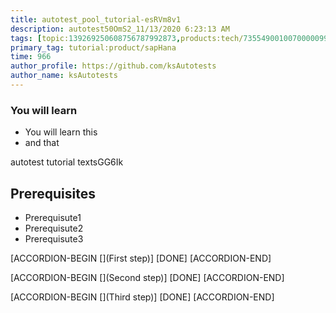 ```yaml
---
title: autotest_pool_tutorial-esRVm8v1
description: autotest50OmS2_11/13/2020 6:23:13 AM
tags: [topic:139269250608756787992873,products:tech/73554900100700000996,tutorial:experience/advanced]
primary_tag: tutorial:product/sapHana
time: 966
author_profile: https://github.com/ksAutotests
author_name: ksAutotests
---
```

### You will learn
- You will learn this
- and that

autotest tutorial textsGG6Ik

## Prerequisites
- Prerequisute1
- Prerequisute2
- Prerequisute3

[ACCORDION-BEGIN [](First step)]
[DONE]
[ACCORDION-END]

[ACCORDION-BEGIN [](Second step)]
[DONE]
[ACCORDION-END]

[ACCORDION-BEGIN [](Third step)]
[DONE]
[ACCORDION-END]

